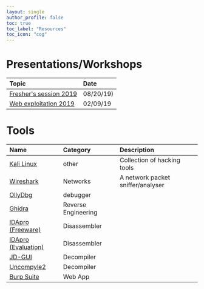 ```yaml
---
layout: single
author_profile: false
toc: true
toc_label: "Resources"
toc_icon: "cog"
---
```

# Presentations/Workshops
| Topic  | Date | 
|:-----------------|:----------|
[Fresher's session 2019](https://drive.google.com/open?id=1EjH3fUwpRcj9CamOM_03YdpY5_DNAvSS) |  08/20/19) |
[Web exploitation 2019](https://drive.google.com/file/d/18t87wjQnJvos3y3Aq0zj9XNUVgfcFknQ/view?usp=sharing) | 02/09/19



# Tools
| Name  | Category | Description |
|:------|:---------|:------------|
|[Kali Linux](https://www.kali.org/)|other|Collection of hacking tools|
|[Wireshark](https://www.wireshark.org/)|Networks|A network packet sniffer/analyser|
|[OllyDbg](http://www.ollydbg.de/)|debugger||
|[Ghidra](https://ghidra-sre.org/)|Reverse Engineering||
|[IDApro (Freeware)](https://www.hex-rays.com/products/ida/support/download_freeware.shtml)|Disassembler||
|[IDApro (Evaluation)](https://out7.hex-rays.com/demo/request)|Disassembler||
|[JD-GUI](http://java-decompiler.github.io/)|Decompiler||
|[Uncompyle2](https://github.com/Mysterie/uncompyle2)|Decompiler||
|[Burp Suite](https://portswigger.net/burp)|Web App||

